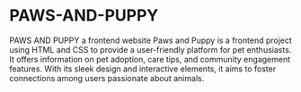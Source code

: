 # PAWS-AND-PUPPY
PAWS AND PUPPY a frontend website 
Paws and Puppy is a frontend project using HTML and CSS to provide a user-friendly platform for pet enthusiasts. It offers information on pet adoption, care tips, and community engagement features. With its sleek design and interactive elements, it aims to foster connections among users passionate about animals.
